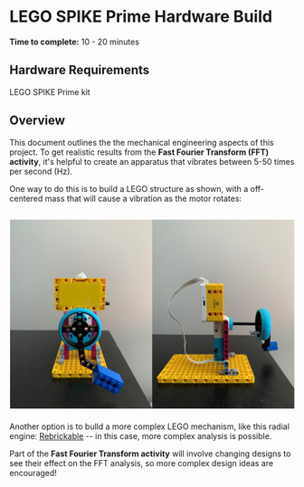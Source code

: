 # LEGO SPIKE Prime Hardware Build

**Time to complete:** 10 - 20 minutes

## Hardware Requirements
LEGO SPIKE Prime kit

## Overview
This document outlines the the mechanical engineering aspects of this project. To get realistic results from the **Fast Fourier Transform (FFT) activity**, it's helpful to create an apparatus that vibrates between 5-50 times per second (Hz).

One way to do this is to build a LEGO structure as shown, with a off-centered mass that will cause a vibration as the motor rotates:
## ![Simple Vibrating Motor](https://github.com/PTC-Academic/LEGO-Spatial-Computing-Project/blob/master/Documentation/images/3-simple-build.png)

Another option is to bulld a more complex LEGO mechanism, like this radial engine:
[Rebrickable](https://rebrickable.com/mocs/MOC-3247/martijnnab/8-cylinder-radial-aircraft-engine/%23parts) -- in this case, more complex analysis is possible.

Part of the **Fast Fourier Transform activity** will involve changing designs to see their effect on the FFT analysis, so more complex design ideas are encouraged!



